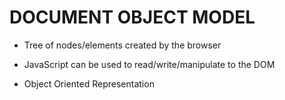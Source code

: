 # DOCUMENT OBJECT MODEL

- Tree of nodes/elements created by the browser

- JavaScript can be used to read/write/manipulate to the DOM

- Object Oriented Representation
